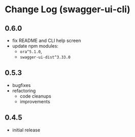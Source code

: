 # Change Log (swagger-ui-cli)

## 0.6.0

* fix README and CLI help screen
* update npm modules:
  * `ora^5.1.0`,
  * `swagger-ui-dist^3.33.0`

## 0.5.3

* bugfixes
* refactoring
  * code cleanups
  * improvements

## 0.4.5

* initial release
